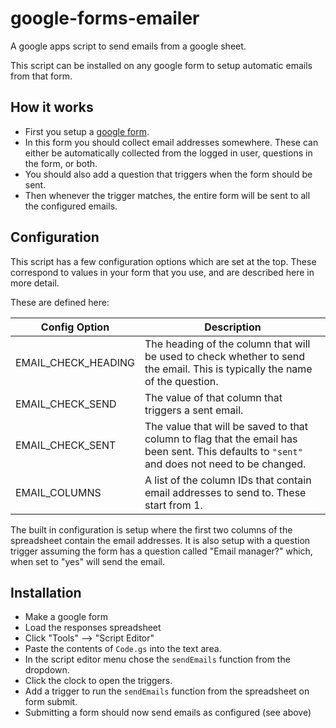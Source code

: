 # google-forms-emailer

A google apps script to send emails from a google sheet.

This script can be installed on any google form to setup automatic emails from that form.

## How it works

- First you setup a [google form](https://www.google.com/forms/about/).
- In this form you should collect email addresses somewhere. These can either be automatically collected from the logged in user, questions in the form, or both.
- You should also add a question that triggers when the form should be sent.
- Then whenever the trigger matches, the entire form will be sent to all the configured emails.

## Configuration

This script has a few configuration options which are set at the top.
These correspond to values in your form that you use, and are described here in more detail.

These are defined here:

Config Option       | Description
------------------- | ------------
EMAIL_CHECK_HEADING | The heading of the column that will be used to check whether to send the email. This is typically the name of the question.
EMAIL_CHECK_SEND    | The value of that column that triggers a sent email.
EMAIL_CHECK_SENT    | The value that will be saved to that column to flag that the email has been sent. This defaults to `"sent"` and does not need to be changed.
EMAIL_COLUMNS       | A list of the column IDs that contain email addresses to send to. These start from 1.

The built in configuration is setup where the first two columns of the spreadsheet contain the email addresses.
It is also setup with a question trigger assuming the form has a question called "Email manager?" which, when set to "yes" will send the email.

## Installation

- Make a google form
- Load the responses spreadsheet
- Click "Tools" --> "Script Editor"
- Paste the contents of `Code.gs` into the text area.
- In the script editor menu chose the `sendEmails` function from the dropdown.
- Click the clock to open the triggers.
- Add a trigger to run the `sendEmails` function from the spreadsheet on form submit.
- Submitting a form should now send emails as configured (see above)
